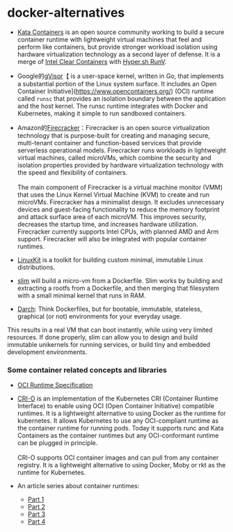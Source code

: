 # docker-alternatives

* [Kata Containers](https://katacontainers.io/) is an open source community working to build a secure container runtime with lightweight virtual machines that feel and perform like containers, but provide stronger workload isolation using hardware virtualization technology as a second layer of defense. It is a merge of [Intel Clear Containers](https://github.com/clearcontainers) with [Hyper.sh RunV](https://github.com/hyperhq/runv).

* Google的[gVisor](https://github.com/google/gvisor)【 is a user-space kernel, written in Go, that implements a substantial portion of the Linux system surface. It includes an Open Container Initiative](https://www.opencontainers.org/) (OCI) runtime called `runsc` that provides an isolation boundary between the application and the host kernel. The runsc runtime integrates with Docker and Kubernetes, making it simple to run sandboxed containers.

* Amazon的[Firecracker](https://github.com/firecracker-microvm/firecracker)：Firecracker is an open source virtualization technology that is purpose-built for creating and managing secure, multi-tenant container and function-based services that provide serverless operational models. Firecracker runs workloads in lightweight virtual machines, called microVMs, which combine the security and isolation properties provided by hardware virtualization technology with the speed and flexibility of containers. 
<br><br>
The main component of Firecracker is a virtual machine monitor (VMM) that uses the Linux Kernel Virtual Machine (KVM) to create and run microVMs. Firecracker has a minimalist design. It excludes unnecessary devices and guest-facing functionality to reduce the memory footprint and attack surface area of each microVM. This improves security, decreases the startup time, and increases hardware utilization. Firecracker currently supports Intel CPUs, with planned AMD and Arm support. Firecracker will also be integrated with popular container runtimes.

* [LinuxKit](https://github.com/linuxkit/linuxkit) is a toolkit for building custom minimal, immutable Linux distributions.

* [slim](https://github.com/ottomatica/slim) will build a micro-vm from a Dockerfile. Slim works by building and extracting a rootfs from a Dockerfile, and then merging that filesystem with a small minimal kernel that runs in RAM.

* [Darch](https://godarch.com/): Think Dockerfiles, but for bootable, immutable, stateless, graphical (or not) environments for your everyday usage.

This results in a real VM that can boot instantly, while using very limited resources. If done properly, slim can allow you to design and build immutable unikernels for running services, or build tiny and embedded development environments.

### Some container related concepts and libraries

* [OCI Runtime Specification](https://github.com/opencontainers/runtime-spec)

* [CRI-O](https://cri-o.io/) is an implementation of the Kubernetes CRI (Container Runtime Interface) to enable using OCI (Open Container Initiative) compatible runtimes. It is a lightweight alternative to using Docker as the runtime for kubernetes. It allows Kubernetes to use any OCI-compliant runtime as the container runtime for running pods. Today it supports runc and Kata Containers as the container runtimes but any OCI-conformant runtime can be plugged in principle.
<br><br>
CRI-O supports OCI container images and can pull from any container registry. It is a lightweight alternative to using Docker, Moby or rkt as the runtime for Kubernetes.

* An article series about container runtimes:
  * [Part 1](https://www.ianlewis.org/en/container-runtimes-part-1-introduction-container-r)
  * [Part 2](https://www.ianlewis.org/en/container-runtimes-part-2-anatomy-low-level-contai)
  * [Part 3](https://www.ianlewis.org/en/container-runtimes-part-3-high-level-runtimes)
  * [Part 4](https://www.ianlewis.org/en/container-runtimes-part-4-kubernetes-container-run)
